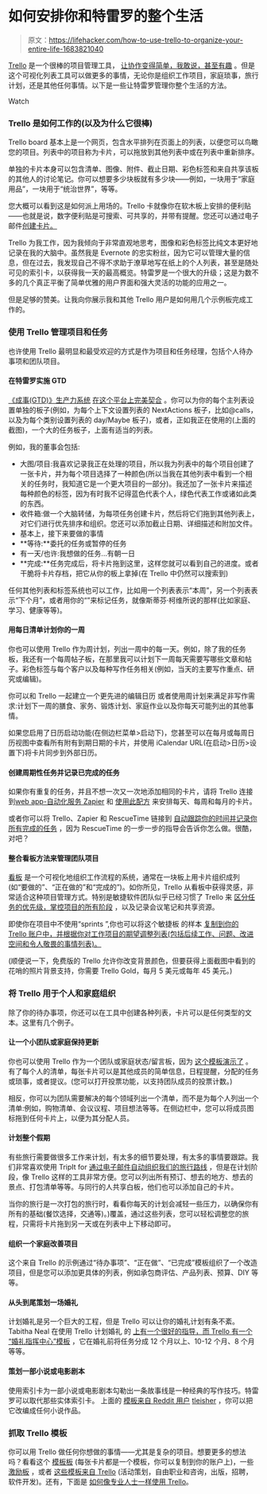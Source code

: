 # 如何安排你和特雷罗的整个生活

> 原文：<https://lifehacker.com/how-to-use-trello-to-organize-your-entire-life-1683821040>

[Trello](https://trello.com) 是一个很棒的项目管理工具， [让协作变得简单，我敢说，甚至有趣](https://lifehacker.com/trello-makes-project-collaboration-simple-and-kind-of-e-5839942) 。但是这个可视化列表工具可以做更多的事情，无论你是组织工作项目，家庭琐事，旅行计划，还是其他任何事情。以下是一些让特雷罗管理你整个生活的方法。

Watch

### Trello 是如何工作的(以及为什么它很棒)

Trello board 基本上是一个网页，包含水平排列在页面上的列表，以便您可以鸟瞰您的项目。列表中的项目称为卡片，可以拖放到其他列表中或在列表中重新排序。

单独的卡片本身可以包含清单、图像、附件、截止日期、彩色标签和来自共享该板的其他人的讨论笔记。你可以想要多少块板就有多少块——例如，一块用于“家庭用品”，一块用于“统治世界”，等等。

您大概可以看到这是如何派上用场的。Trello 卡就像你在软木板上安排的便利贴——也就是说，数字便利贴是可搜索、可共享的，并带有提醒。您还可以通过电子邮件[创建卡片。](http://blog.trello.com/create-cards-via-email/)

Trello 为我工作，因为我倾向于非常直观地思考，图像和彩色标签比纯文本更好地记录在我的大脑中。虽然我是 Evernote 的忠实粉丝，因为它可以管理大量的信息，但在过去，我发现自己不得不求助于潦草地写在纸上的个人列表，甚至是随处可见的索引卡，以获得我一天的最高概览。特雷罗是一个很大的升级；这是为数不多的几个真正平衡了简单优雅的用户界面和强大灵活的功能的应用之一。

但是足够的赞美。让我向你展示我和其他 Trello 用户是如何用几个示例板完成工作的。

### 使用 Trello 管理项目和任务

也许使用 Trello 最明显和最受欢迎的方式是作为项目和任务经理，包括个人待办事项和团队项目。

#### 在特雷罗实施 GTD

[《成事(GTD)》生产力系统](http://lifehacker.com/productivity-101-a-primer-to-the-getting-things-done-1551880955) [在这个平台上完美契合](http://lifehacker.com/use-trello-as-a-flexible-visually-organized-gtd-system-5968449) 。你可以为你的每个主列表设置单独的板子(例如，为每个上下文设置列表的 NextActions 板子，比如@calls，以及为每个类别设置列表的 day/Maybe 板子)，或者，正如我正在使用的(上面的截图)，一个大的任务板子，上面有适当的列表。

例如，我的董事会包括:

*   大图/项目:我喜欢记录我正在处理的项目，所以我为列表中的每个项目创建了一张卡片，并为每个项目选择了一种颜色(所以当我在其他列表中看到一个相关的任务时，我知道它是一个更大项目的一部分)。我还加了一张卡片来描述每种颜色的标签，因为有时我不记得蓝色代表个人，绿色代表工作或诸如此类的东西。
*   收件箱:做一个大脑转储，为每项任务创建卡片，然后将它们拖到其他列表上，对它们进行优先排序和组织。您还可以添加截止日期、详细描述和附加文件。
*   基本上，接下来要做的事情
*   **等待:**委托的任务或暂停的任务
*   有一天/也许:我想做的任务...有朝一日
*   **完成:**任务完成后，将卡片拖到这里，这样您就可以看到自己的进度。或者干脆将卡片存档，把它从你的板上拿掉(在 Trello 中仍然可以搜索到)

任何其他列表和标签系统也可以工作，比如用一个列表表示“本周”，另一个列表表示“下个月”，或者用你的“”来标记任务，就像斯蒂芬·柯维所说的那样(比如家庭、学习、健康等等)。

#### 用每日清单计划你的一周

你也可以使用 Trello 作为周计划，列出一周中的每一天。例如，除了我的任务板，我还有一个每周帖子板，在那里我可以计划下一周每天需要写哪些文章和帖子。彩色标签与每个客户以及每种写作任务相关(例如，当天的主要写作重点、研究或编辑)。

你可以和 Trello 一起建立一个更先进的编辑日历 或者使用周计划来满足非写作需求:计划下一周的膳食、家务、锻炼计划、家庭作业以及你每天可能列出的其他事情。

如果您启用了日历启动功能(在侧边栏菜单>启动下)，您甚至可以在每月或每周日历视图中查看所有附有到期日期的卡片，并使用 iCalendar URL(在启动>日历>设置下)将卡片同步到外部日历。

#### 创建周期性任务并记录已完成的任务

如果你有重复的任务，并且不想一次又一次地添加相同的卡片，请将 Trello 连接到[web app-自动化服务 Zapier](http://lifehacker.com/zapier-is-a-webapp-automation-service-just-like-ifttt-b-5954495) 和 [使用此配方](https://smallsquall.com/t/recurring-cards-in-trello-zapier/68) 来安排每天、每周和每月的卡片。

或者你可以将 Trello、Zapier 和 RescueTime 链接到 [自动跟踪你的时间并记录你所有完成的任务](http://blog.rescuetime.com/2015/01/27/how-i-use-trello-zapier-and-rescuetime-to-keep-track-of-what-ive-been-doing/) ，因为 RescueTime 的一步一步的指导会告诉你怎么做。很酷，对吧？

#### 整合看板方法来管理团队项目

[看板](http://www.everydaykanban.com/what-is-kanban/) 是一个可视化地组织工作流程的系统，通常在一块板上用卡片组织成列(如“要做的”、“正在做的”和“完成的”)。如你所见，Trello 从看板中获得灵感，非常适合这种项目管理方式。特别是敏捷软件团队似乎已经习惯了 Trello 来 [区分任务的优先级，掌控项目的所有阶段](http://blog.trello.com/an-agile-trello-workflow-that-keeps-tasks-flexible/) ，以及记录会议笔记和共享资源。

即使你在项目中不使用“sprints ”,你也可以将这个敏捷板 的样本 [复制到你的 Trello 账户中，并根据你对工作项目的期望调整列表(包括后续工作、问题、改进空间和令人敬畏的事情列表)。](https://trello.com/b/DnZvFigA/agile-board)

(顺便说一下，免费版的 Trello 允许你改变背景颜色，但要获得上面截图中看到的花哨的照片背景支持，你需要 Trello Gold，每月 5 美元或每年 45 美元。)

### 将 Trello 用于个人和家庭组织

除了你的待办事项，你还可以在工具中创建各种列表，卡片可以是任何类型的文本。这里有几个例子。

#### 让一个小团队或家庭保持更新

你也可以使用 Trello 作为一个团队或家庭状态/留言板，因为 [这个模板演示了](https://trello.com/b/0Jb5iGIL/template-family-status-board) 。有了每个人的清单，每张卡片可以是其他成员的简单信息，日程提醒，分配的任务或琐事，或者提议。(您可以打开投票功能，以支持团队成员的投票计数。)

相反，你可以为团队需要解决的每个领域列出一个清单，而不是为每个人列出一个清单:例如，购物清单、会议议程、项目想法等等。在侧边栏中，您可以将成员图标拖到任何卡片上，以便为其分配人员。

#### 计划整个假期

有些旅行需要做很多工作来计划，有太多的细节要处理，有太多的事情要跟踪。我们非常喜欢使用 TripIt for [通过电子邮件自动组织我们的旅行路线](http://lifehacker.com/tripit-adds-automatic-itinerary-importing-from-your-gma-5610002) ，但是在计划阶段，像 Trello 这样的工具非常方便。您可以列出所有预订、想去的地方、想去的景点、打包清单等等。与同行的人共享白板，他们也可以添加自己的卡片。

当你的旅行是一次打包的旅行时，看看你每天的计划会减轻一些压力，以确保你有所有的基础(餐饮选择，交通等)。)覆盖，通过这些列表，您可以轻松调整您的旅程，只需将卡片拖到另一天或在列表中上下移动即可。

#### 组织一个家庭改善项目

这个来自 Trello 的示例通过“待办事项”、“正在做”、“已完成”模板组织了一个改造项目，但是您可以添加更具体的列表，例如承包商评估、产品列表、预算、DIY 等等。

#### 从头到尾策划一场婚礼

计划婚礼是另一个巨大的工程，但是 Trello 可以让你的婚礼计划有条不紊。Tabitha Neal 在使用 Trello 计划婚礼 的 [上有一个很好的指导，而 Trello 有一个](https://tabithaneal.wordpress.com/2014/06/27/trello-the-way-to-plan-a-wedding/) [“婚礼指挥中心”模板](https://trello.com/b/IAi3XtNE/template-wedding-command-center) ，它在婚礼前将任务分成 12 个月以上、10-12 个月、8 个月等等。

#### 策划一部小说或电影剧本

使用索引卡为一部小说或电影剧本勾勒出一条故事线是一种经典的写作技巧。特雷罗可以取代那些实体索引卡。 上面的 [模板来自 Reddit 用户](https://trello.com/b/ORPEQMlM/z-film-writing-template) [tleisher](http://www.reddit.com/r/Screenwriting/comments/1lgkj1/another_trello_screenwriting_tip_outlining/) ，你可以把它改编成任何小说作品。

### 抓取 Trello 模板

你可以用 Trello 做任何你想做的事情——尤其是复杂的项目。想要更多的想法吗？看看这个 [模板板](https://trello.com/b/fDsPBXFt/board-of-templates) (每张卡片都是一个模板，你可以复制到你的账户上)，一些 [激励板](https://trello.com/inspiringboards) ，或者 [这些模板来自 Trello](https://trello.com/templates) (活动策划，自由职业和咨询，出版，招聘，软件开发)。还有，下面是 [如何像专业人士一样使用 Trello](http://blog.trello.com/how-to-use-trello-like-a-pro/)。
